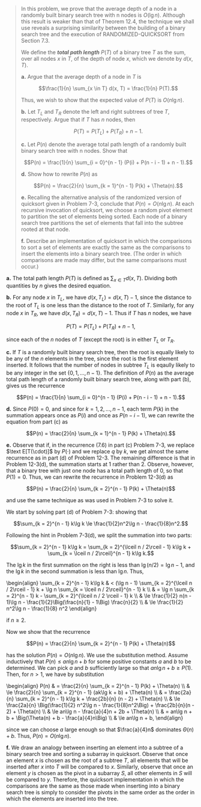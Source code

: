 
> In this problem, we prove that the average depth of a node in a randomly built binary search tree with n nodes is $O(\lg n)$. Although this result is weaker than that of Theorem 12.4, the technique we shall use reveals a surprising similarity between the building of a binary search tree and the execution of $\text{RANDOMIZED-QUICKSORT}$ from Section 7.3.
>
> We define the __*total path length*__ $P(T)$ of a binary tree $T$ as the sum, over all nodes $x$ in $T$, of the depth of node $x$, which we denote by $d(x, T)$.
>
> **a.** Argue that the average depth of a node in $T$ is
>
> $$\frac{1}{n} \sum_{x \in T} d(x, T) = \frac{1}{n} P(T).$$
>
> Thus, we wish to show that the expected value of $P(T)$ is $O(n\lg n)$.
>
> **b.** Let $T_L$ and $T_R$ denote the left and right subtrees of tree $T$, respectively. Argue that if $T$ has $n$ nodes, then
> 
> $$P(T) = P(T_L) + P(T_R) + n - 1.$$
>
> **c.** Let $P(n)$ denote the average total path length of a randomly built binary search tree with n nodes. Show that
>
> $$P(n) = \frac{1}{n} \sum_{i = 0}^{n - 1} (P(i) + P(n - i - 1) + n - 1).$$
>
> **d.** Show how to rewrite $P(n)$ as
>
> $$P(n) = \frac{2}{n} \sum_{k = 1}^{n - 1} P(k) + \Theta(n).$$
>
> **e.** Recalling the alternative analysis of the randomized version of quicksort given in Problem 7-3, conclude that $P(n) = O(n\lg n)$.
> At each recursive invocation of quicksort, we choose a random pivot element to partition the set of elements being sorted. Each node of a binary search tree partitions the set of elements that fall into the subtree rooted at that node.
>
> **f.** Describe an implementation of quicksort in which the comparisons to sort a set of elements are exactly the same as the comparisons to insert the elements into a binary search tree. (The order in which comparisons are made may differ, but the same comparisons must occur.)

**a.** The total path length $P(T)$ is defined as $\sum_{x \in T} d(x, T)$. Dividing both quantities by $n$ gives the desired equation.

**b.** For any node $x$ in $T_L$, we have $d(x, T_L) = d(x, T) - 1$, since the distance to the root of $T_L$ is one less than the distance to the root of $T$. Similarly, for any node $x$ in $T_R$, we have $d(x, T_R) = d(x, T) - 1$. Thus if $T$ has $n$ nodes, we have

$$P(T) = P(T_L) + P(T_R) + n - 1,$$

since each of the $n$ nodes of $T$ (except the root) is in either $T_L$ or $T_R$.

**c.** If $T$ is a randomly built binary search tree, then the root is equally likely to be any of the $n$ elements in the tree, since the root is the first element inserted. It follows that the number of nodes in subtree $T_L$ is eqaully likely to be any integer in the set $\{0, 1, \ldots, n - 1\}$. The definition of $P(n)$ as the average total path length of a randomly built binary search tree, along with part (b), gives us the recurrence

$$P(n) = \frac{1}{n} \sum_{i = 0}^{n - 1} (P(i) + P(n - i - 1) + n - 1).$$

**d.** Since $P(0) = 0$, and since for $k = 1, 2, \ldots, n - 1$, each term $P(k)$ in the summation appears once as $P(i)$ and once as $P(n - i - 1)$, we can rewrite the equation from part \(c\) as

$$P(n) = \frac{2}{n} \sum_{k = 1}^{n - 1} P(k) + \Theta(n).$$

**e.** Observe that if, in the recurrence $\text{(7.6)}$ in part \(c\) Problem 7-3, we replace $\text E[T(\cdot)]$ by $P(\cdot)$ and we replace $q$ by $k$, we get almost the same recurrence as in part (d) of Problem 12-3. The remaining difference is that in Problem 12-3(d), the summation starts at $1$ rather than $2$. Observe, however, that a binary tree with just one node has a total path length of $0$, so that $P(1) = 0$. Thus, we can rewrite the recurrence in Problem 12-3(d) as

$$P(n) = \frac{2}{n} \sum_{k = 2}^{n - 1} P(k) + \Theta(n)$$

and use the same technique as was used in Problem 7-3 to solve it.

We start by solving part (d) of Problem 7-3: showing that

$$\sum_{k = 2}^{n - 1} k\lg k \le \frac{1}{2}n^2\lg n - \frac{1}{8}n^2.$$

Following the hint in Problem 7-3(d), we split the summation into two parts:

$$\sum_{k = 2}^{n - 1} k\lg k = \sum_{k = 2}^{\lceil n / 2\rceil - 1} k\lg k + \sum_{k = \lceil n / 2\rceil}^{n - 1} k\lg k.$$

The $\lg k$ in the first summation on the right is less than $\lg(n / 2) = \lg n - 1$, and the $\lg k$ in the second summation is less than $\lg n$. Thus,

\begin{align}
\sum_{k = 2}^{n - 1} k\lg k 
    & <   (\lg n - 1) \sum_{k = 2}^{\lceil n / 2\rceil - 1} k + \lg n \sum_{k = \lceil n / 2\rceil}^{n - 1} k \\\\
    & =   \lg n \sum_{k = 2}^{n - 1} k - \sum_{k = 2}^{\lceil n / 2 \rceil - 1} k \\\\
    & \le \frac{1}{2} n(n - 1)\lg n - \frac{1}{2}\Big(\frac{n}{1} - 1\Big) \frac{n}{2} \\\\
    & \le \frac{1}{2} n^2\lg n - \frac{1}{8} n^2 
\end{align}

if $n \ge 2$.

Now we show that the recurrence

$$P(n) = \frac{2}{n} \sum_{k = 2}^{n - 1} P(k) + \Theta(n)$$

has the solution $P(n) = O(n\lg n)$. We use the substitution method. Assume inductively that $P(n) \le an\lg n + b$ for some positive constants $a$ and $b$ to be determined. We can pick $a$ and $b$ sufficiently large so that $an\lg n + b \ge P(1)$. Then, for $n > 1$, we have by substitution

\begin{align}
P(n) & =   \frac{2}{n} \sum_{k = 2}^{n - 1} P(k) + \Theta(n) \\\\
     & \le \frac{2}{n} \sum_{k = 2}^{n - 1} (ak\lg k + b) + \Theta(n) \\\\
     & =   \frac{2a}{n} \sum_{k = 2}^{n - 1} k\lg k + \frac{2b}{n} (n - 2) + \Theta(n) \\\\
     & \le \frac{2a}{n} \Big(\frac{1}{2} n^2\lg n - \frac{1}{8}n^2\Big) + \frac{2b}{n}(n - 2) + \Theta(n) \\\\
     & \le an\lg n - \frac{a}{4}n + 2b + \Theta(n) \\\\
     & =   an\lg n + b + \Big(\Theta(n) + b - \frac{a}{4}n\Big) \\\\
     & \le an\lg n + b,
\end{align}

since we can choose $a$ large enough so that $\frac{a}{4}n$ dominates $\Theta(n) + b$. Thus, $P(n) = O(n\lg n)$.

**f.** We draw an analogy between inserting an element into a subtree of a binary search tree and sorting a subarray in quicksort. Observe that once an element $x$ is chosen as the root of a subtree $T$, all elements that will be inserted after $x$ into $T$ will be compared to $x$. Similarly, observe that once an element $y$ is chosen as the pivot in a subarray $S$, all other elements in $S$ will be compared to $y$. Therefore, the quicksort implementation in which the comparisons are the same as those made when inserting into a binary search tree is simply to consider the pivots in the same order as the order in which the elements are inserted into the tree.
